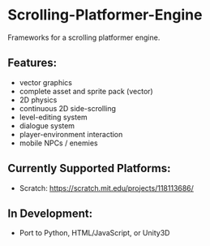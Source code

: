 # Scrolling-Platformer-Engine
Frameworks for a scrolling platformer engine.

## Features:
* vector graphics
* complete asset and sprite pack (vector)
* 2D physics
* continuous 2D side-scrolling
* level-editing system
* dialogue system
* player-environment interaction
* mobile NPCs / enemies

## Currently Supported Platforms:
* Scratch: https://scratch.mit.edu/projects/118113686/

## In Development:
* Port to Python, HTML/JavaScript, or Unity3D

